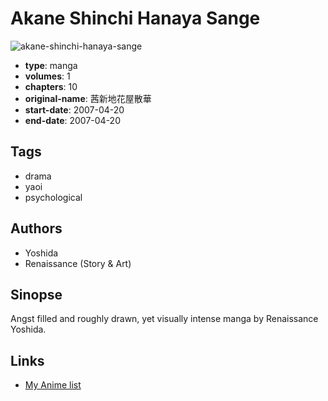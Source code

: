# Akane Shinchi Hanaya Sange

![akane-shinchi-hanaya-sange](https://cdn.myanimelist.net/images/manga/3/28526.jpg)

-   **type**: manga
-   **volumes**: 1
-   **chapters**: 10
-   **original-name**: 茜新地花屋散華
-   **start-date**: 2007-04-20
-   **end-date**: 2007-04-20

## Tags

-   drama
-   yaoi
-   psychological

## Authors

-   Yoshida
-   Renaissance (Story & Art)

## Sinopse

Angst filled and roughly drawn, yet visually intense manga by Renaissance Yoshida.

## Links

-   [My Anime list](https://myanimelist.net/manga/18630/Akane_Shinchi_Hanaya_Sange)

